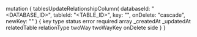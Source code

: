 mutation {
    tablesUpdateRelationshipColumn(
        databaseId: "<DATABASE_ID>",
        tableId: "<TABLE_ID>",
        key: "",
        onDelete: "cascade",
        newKey: ""
    ) {
        key
        type
        status
        error
        required
        array
        _createdAt
        _updatedAt
        relatedTable
        relationType
        twoWay
        twoWayKey
        onDelete
        side
    }
}
